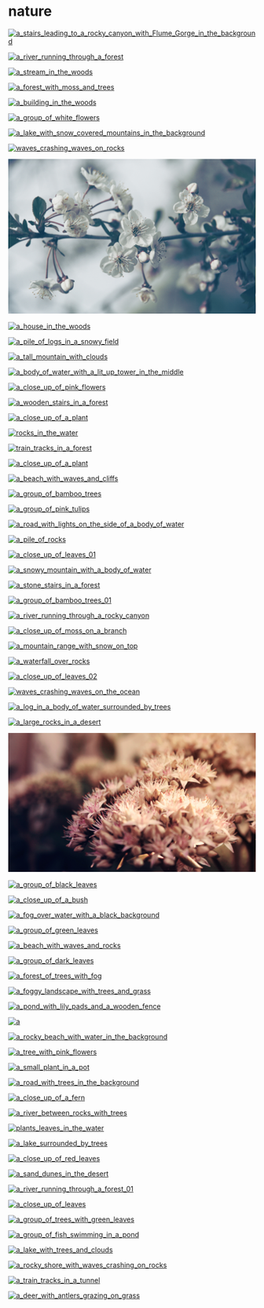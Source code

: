 # nature

<a href="a_stairs_leading_to_a_rocky_canyon_with_Flume_Gorge_in_the_background.jpg"><img alt="a_stairs_leading_to_a_rocky_canyon_with_Flume_Gorge_in_the_background" src="a_stairs_leading_to_a_rocky_canyon_with_Flume_Gorge_in_the_background.jpg"></a>

<a href="a_river_running_through_a_forest.jpg"><img alt="a_river_running_through_a_forest" src="a_river_running_through_a_forest.jpg"></a>

<a href="a_stream_in_the_woods.jpg"><img alt="a_stream_in_the_woods" src="a_stream_in_the_woods.jpg"></a>

<a href="a_forest_with_moss_and_trees.jpg"><img alt="a_forest_with_moss_and_trees" src="a_forest_with_moss_and_trees.jpg"></a>

<a href="a_building_in_the_woods.jpg"><img alt="a_building_in_the_woods" src="a_building_in_the_woods.jpg"></a>

<a href="a_group_of_white_flowers.png"><img alt="a_group_of_white_flowers" src="a_group_of_white_flowers.png"></a>

<a href="a_lake_with_snow_covered_mountains_in_the_background.jpg"><img alt="a_lake_with_snow_covered_mountains_in_the_background" src="a_lake_with_snow_covered_mountains_in_the_background.jpg"></a>

<a href="waves_crashing_waves_on_rocks.jpg"><img alt="waves_crashing_waves_on_rocks" src="waves_crashing_waves_on_rocks.jpg"></a>

<a href="a_close_up_of_a_flower_01.jpg"><img alt="a_close_up_of_a_flower_01" src="a_close_up_of_a_flower_01.jpg"></a>

<a href="a_house_in_the_woods.png"><img alt="a_house_in_the_woods" src="a_house_in_the_woods.png"></a>

<a href="a_pile_of_logs_in_a_snowy_field.jpg"><img alt="a_pile_of_logs_in_a_snowy_field" src="a_pile_of_logs_in_a_snowy_field.jpg"></a>

<a href="a_tall_mountain_with_clouds.jpg"><img alt="a_tall_mountain_with_clouds" src="a_tall_mountain_with_clouds.jpg"></a>

<a href="a_body_of_water_with_a_lit_up_tower_in_the_middle.png"><img alt="a_body_of_water_with_a_lit_up_tower_in_the_middle" src="a_body_of_water_with_a_lit_up_tower_in_the_middle.png"></a>

<a href="a_close_up_of_pink_flowers.jpg"><img alt="a_close_up_of_pink_flowers" src="a_close_up_of_pink_flowers.jpg"></a>

<a href="a_wooden_stairs_in_a_forest.jpg"><img alt="a_wooden_stairs_in_a_forest" src="a_wooden_stairs_in_a_forest.jpg"></a>

<a href="a_close_up_of_a_plant.jpg"><img alt="a_close_up_of_a_plant" src="a_close_up_of_a_plant.jpg"></a>

<a href="rocks_in_the_water.jpg"><img alt="rocks_in_the_water" src="rocks_in_the_water.jpg"></a>

<a href="train_tracks_in_a_forest.jpg"><img alt="train_tracks_in_a_forest" src="train_tracks_in_a_forest.jpg"></a>

<a href="a_close_up_of_a_plant.png"><img alt="a_close_up_of_a_plant" src="a_close_up_of_a_plant.png"></a>

<a href="a_beach_with_waves_and_cliffs.jpg"><img alt="a_beach_with_waves_and_cliffs" src="a_beach_with_waves_and_cliffs.jpg"></a>

<a href="a_group_of_bamboo_trees.jpg"><img alt="a_group_of_bamboo_trees" src="a_group_of_bamboo_trees.jpg"></a>

<a href="a_group_of_pink_tulips.png"><img alt="a_group_of_pink_tulips" src="a_group_of_pink_tulips.png"></a>

<a href="a_road_with_lights_on_the_side_of_a_body_of_water.jpg"><img alt="a_road_with_lights_on_the_side_of_a_body_of_water" src="a_road_with_lights_on_the_side_of_a_body_of_water.jpg"></a>

<a href="a_pile_of_rocks.jpg"><img alt="a_pile_of_rocks" src="a_pile_of_rocks.jpg"></a>

<a href="a_close_up_of_leaves_01.jpg"><img alt="a_close_up_of_leaves_01" src="a_close_up_of_leaves_01.jpg"></a>

<a href="a_snowy_mountain_with_a_body_of_water.jpg"><img alt="a_snowy_mountain_with_a_body_of_water" src="a_snowy_mountain_with_a_body_of_water.jpg"></a>

<a href="a_stone_stairs_in_a_forest.jpg"><img alt="a_stone_stairs_in_a_forest" src="a_stone_stairs_in_a_forest.jpg"></a>

<a href="a_group_of_bamboo_trees_01.jpg"><img alt="a_group_of_bamboo_trees_01" src="a_group_of_bamboo_trees_01.jpg"></a>

<a href="a_river_running_through_a_rocky_canyon.jpg"><img alt="a_river_running_through_a_rocky_canyon" src="a_river_running_through_a_rocky_canyon.jpg"></a>

<a href="a_close_up_of_moss_on_a_branch.jpg"><img alt="a_close_up_of_moss_on_a_branch" src="a_close_up_of_moss_on_a_branch.jpg"></a>

<a href="a_mountain_range_with_snow_on_top.jpg"><img alt="a_mountain_range_with_snow_on_top" src="a_mountain_range_with_snow_on_top.jpg"></a>

<a href="a_waterfall_over_rocks.jpg"><img alt="a_waterfall_over_rocks" src="a_waterfall_over_rocks.jpg"></a>

<a href="a_close_up_of_leaves_02.jpg"><img alt="a_close_up_of_leaves_02" src="a_close_up_of_leaves_02.jpg"></a>

<a href="waves_crashing_waves_on_the_ocean.jpg"><img alt="waves_crashing_waves_on_the_ocean" src="waves_crashing_waves_on_the_ocean.jpg"></a>

<a href="a_log_in_a_body_of_water_surrounded_by_trees.jpg"><img alt="a_log_in_a_body_of_water_surrounded_by_trees" src="a_log_in_a_body_of_water_surrounded_by_trees.jpg"></a>

<a href="a_large_rocks_in_a_desert.jpg"><img alt="a_large_rocks_in_a_desert" src="a_large_rocks_in_a_desert.jpg"></a>

<a href="a_close_up_of_a_flower.jpg"><img alt="a_close_up_of_a_flower" src="a_close_up_of_a_flower.jpg"></a>

<a href="a_group_of_black_leaves.jpg"><img alt="a_group_of_black_leaves" src="a_group_of_black_leaves.jpg"></a>

<a href="a_close_up_of_a_bush.jpg"><img alt="a_close_up_of_a_bush" src="a_close_up_of_a_bush.jpg"></a>

<a href="a_fog_over_water_with_a_black_background.jpg"><img alt="a_fog_over_water_with_a_black_background" src="a_fog_over_water_with_a_black_background.jpg"></a>

<a href="a_group_of_green_leaves.jpg"><img alt="a_group_of_green_leaves" src="a_group_of_green_leaves.jpg"></a>

<a href="a_beach_with_waves_and_rocks.jpg"><img alt="a_beach_with_waves_and_rocks" src="a_beach_with_waves_and_rocks.jpg"></a>

<a href="a_group_of_dark_leaves.jpg"><img alt="a_group_of_dark_leaves" src="a_group_of_dark_leaves.jpg"></a>

<a href="a_forest_of_trees_with_fog.jpg"><img alt="a_forest_of_trees_with_fog" src="a_forest_of_trees_with_fog.jpg"></a>

<a href="a_foggy_landscape_with_trees_and_grass.jpg"><img alt="a_foggy_landscape_with_trees_and_grass" src="a_foggy_landscape_with_trees_and_grass.jpg"></a>

<a href="a_pond_with_lily_pads_and_a_wooden_fence.png"><img alt="a_pond_with_lily_pads_and_a_wooden_fence" src="a_pond_with_lily_pads_and_a_wooden_fence.png"></a>

<a href="a.jpg"><img alt="a" src="a.jpg"></a>

<a href="a_rocky_beach_with_water_in_the_background.jpg"><img alt="a_rocky_beach_with_water_in_the_background" src="a_rocky_beach_with_water_in_the_background.jpg"></a>

<a href="a_tree_with_pink_flowers.png"><img alt="a_tree_with_pink_flowers" src="a_tree_with_pink_flowers.png"></a>

<a href="a_small_plant_in_a_pot.jpg"><img alt="a_small_plant_in_a_pot" src="a_small_plant_in_a_pot.jpg"></a>

<a href="a_road_with_trees_in_the_background.jpg"><img alt="a_road_with_trees_in_the_background" src="a_road_with_trees_in_the_background.jpg"></a>

<a href="a_close_up_of_a_fern.jpg"><img alt="a_close_up_of_a_fern" src="a_close_up_of_a_fern.jpg"></a>

<a href="a_river_between_rocks_with_trees.jpg"><img alt="a_river_between_rocks_with_trees" src="a_river_between_rocks_with_trees.jpg"></a>

<a href="plants_leaves_in_the_water.jpg"><img alt="plants_leaves_in_the_water" src="plants_leaves_in_the_water.jpg"></a>

<a href="a_lake_surrounded_by_trees.png"><img alt="a_lake_surrounded_by_trees" src="a_lake_surrounded_by_trees.png"></a>

<a href="a_close_up_of_red_leaves.jpg"><img alt="a_close_up_of_red_leaves" src="a_close_up_of_red_leaves.jpg"></a>

<a href="a_sand_dunes_in_the_desert.jpg"><img alt="a_sand_dunes_in_the_desert" src="a_sand_dunes_in_the_desert.jpg"></a>

<a href="a_river_running_through_a_forest_01.jpg"><img alt="a_river_running_through_a_forest_01" src="a_river_running_through_a_forest_01.jpg"></a>

<a href="a_close_up_of_leaves.jpg"><img alt="a_close_up_of_leaves" src="a_close_up_of_leaves.jpg"></a>

<a href="a_group_of_trees_with_green_leaves.jpg"><img alt="a_group_of_trees_with_green_leaves" src="a_group_of_trees_with_green_leaves.jpg"></a>

<a href="a_group_of_fish_swimming_in_a_pond.jpg"><img alt="a_group_of_fish_swimming_in_a_pond" src="a_group_of_fish_swimming_in_a_pond.jpg"></a>

<a href="a_lake_with_trees_and_clouds.png"><img alt="a_lake_with_trees_and_clouds" src="a_lake_with_trees_and_clouds.png"></a>

<a href="a_rocky_shore_with_waves_crashing_on_rocks.jpg"><img alt="a_rocky_shore_with_waves_crashing_on_rocks" src="a_rocky_shore_with_waves_crashing_on_rocks.jpg"></a>

<a href="a_train_tracks_in_a_tunnel.jpg"><img alt="a_train_tracks_in_a_tunnel" src="a_train_tracks_in_a_tunnel.jpg"></a>

<a href="a_deer_with_antlers_grazing_on_grass.jpg"><img alt="a_deer_with_antlers_grazing_on_grass" src="a_deer_with_antlers_grazing_on_grass.jpg"></a>

